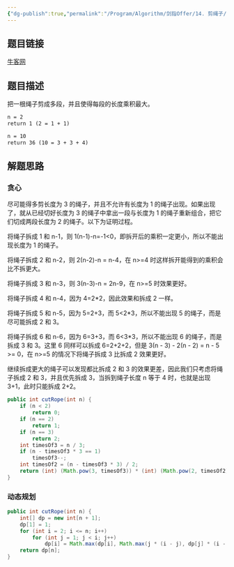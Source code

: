 ```yaml
---
{"dg-publish":true,"permalink":"/Program/Algorithm/剑指Offer/14. 剪绳子/"}
---
```



## 题目链接

[牛客网](https://www.nowcoder.com/practice/57d85990ba5b440ab888fc72b0751bf8?tpId=13&tqId=33257&tab=answerKey&from=cyc_github)

## 题目描述

把一根绳子剪成多段，并且使得每段的长度乘积最大。

```html
n = 2
return 1 (2 = 1 + 1)

n = 10
return 36 (10 = 3 + 3 + 4)
```

## 解题思路

### 贪心

尽可能得多剪长度为 3 的绳子，并且不允许有长度为 1 的绳子出现。如果出现了，就从已经切好长度为 3 的绳子中拿出一段与长度为 1 的绳子重新组合，把它们切成两段长度为 2 的绳子。以下为证明过程。

将绳子拆成 1 和 n-1，则 1(n-1)-n=-1\<0，即拆开后的乘积一定更小，所以不能出现长度为 1 的绳子。

将绳子拆成 2 和 n-2，则 2(n-2)-n = n-4，在 n\>=4 时这样拆开能得到的乘积会比不拆更大。

将绳子拆成 3 和 n-3，则 3(n-3)-n = 2n-9，在 n\>=5 时效果更好。

将绳子拆成 4 和 n-4，因为 4=2\*2，因此效果和拆成 2 一样。

将绳子拆成 5 和 n-5，因为 5=2+3，而 5\<2\*3，所以不能出现 5 的绳子，而是尽可能拆成 2 和 3。

将绳子拆成 6 和 n-6，因为 6=3+3，而 6\<3\*3，所以不能出现 6 的绳子，而是拆成 3 和 3。这里 6 同样可以拆成 6=2+2+2，但是 3(n - 3) - 2(n - 2) = n - 5 \>= 0，在 n\>=5 的情况下将绳子拆成 3 比拆成 2 效果更好。

继续拆成更大的绳子可以发现都比拆成 2 和 3 的效果更差，因此我们只考虑将绳子拆成 2 和 3，并且优先拆成 3，当拆到绳子长度 n 等于 4 时，也就是出现 3+1，此时只能拆成 2+2。

```java
public int cutRope(int n) {
    if (n < 2)
        return 0;
    if (n == 2)
        return 1;
    if (n == 3)
        return 2;
    int timesOf3 = n / 3;
    if (n - timesOf3 * 3 == 1)
        timesOf3--;
    int timesOf2 = (n - timesOf3 * 3) / 2;
    return (int) (Math.pow(3, timesOf3)) * (int) (Math.pow(2, timesOf2));
}
```

### 动态规划

```java
public int cutRope(int n) {
    int[] dp = new int[n + 1];
    dp[1] = 1;
    for (int i = 2; i <= n; i++)
        for (int j = 1; j < i; j++)
            dp[i] = Math.max(dp[i], Math.max(j * (i - j), dp[j] * (i - j)));
    return dp[n];
}
```

